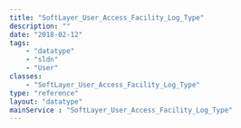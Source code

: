 ```yaml
---
title: "SoftLayer_User_Access_Facility_Log_Type"
description: ""
date: "2018-02-12"
tags:
    - "datatype"
    - "sldn"
    - "User"
classes:
    - "SoftLayer_User_Access_Facility_Log_Type"
type: "reference"
layout: "datatype"
mainService : "SoftLayer_User_Access_Facility_Log_Type"
---
```

